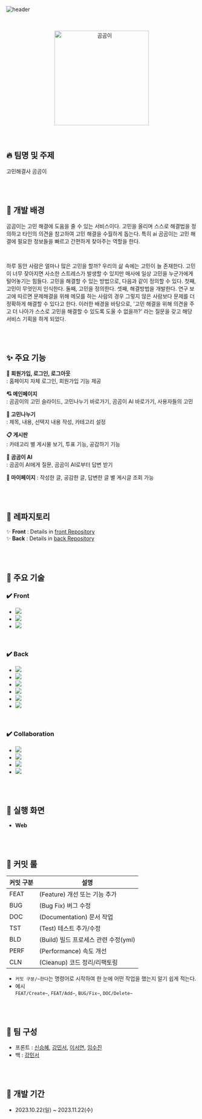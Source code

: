 ![header](https://capsule-render.vercel.app/api?type=waving&color=gradient&height=300&section=header&text=고민해결사%20곰곰이%20&fontSize=50&fontAlignY=40&desc=2023-2%20웹프레임워크%202팀%20&descAlign=80)

<br>
<br>

<div align="center">

 <img width="250" alt="곰곰이" src="https://github.com/MinseoKangQ/gomgom-back/assets/98332877/24cbc501-cc4a-4d1f-a4fd-f0b8b38127ca">

</div>

<br>
<br>

## :fire: 팀명 및 주제

고민해결사 곰곰이

<br><br>

## :raised_hands: 개발 배경

 곰곰이는 고민 해결에 도움을 줄 수 있는 서비스이다. 고민을 올리며 스스로 해결법을 정의하고 타인의 의견을 참고하여 고민 해결을 수월하게 돕는다. 특히 ai 곰곰이는 고민 해결에 필요한 정보들을 빠르고 간편하게 찾아주는 역할을 한다.

 <br>

  하루 동안 사람은 얼마나 많은 고민을 할까? 우리의 삶 속에는 고민이 늘 존재한다. 고민이 너무 잦아지면 사소한 스트레스가 발생할 수 있지만 매사에 일상 고민을 누군가에게 털어놓기는 힘들다. 고민을 해결할 수 있는 방법으로, 다음과 같이 정의할 수 있다. 첫째, 고민이 무엇인지 인식한다. 둘째, 고민을 정의한다. 셋째, 해결방법을 개발한다. 연구 보고에 따르면 문제해결을 위해 메모를 하는 사람의 경우 그렇지 않은 사람보다 문제를 더 정확하게 해결할 수 있다고 한다. 이러한 배경을 바탕으로, '고민 해결을 위해 의견을 주고 더 나아가 스스로 고민을 해결할 수 있도록 도울 수 없을까?' 라는 질문을 갖고 해당 서비스 기획을 하게 되었다.

<br><br>

## ✨ 주요 기능

**👤 회원가입, 로그인, 로그아웃**  
: 홈페이지 자체 로그인, 회원가입 기능 제공

**💘 메인페이지**  
: 곰곰이의 고민 슬라이드, 고민나누기 바로가기, 곰곰이 AI 바로가기, 사용자들의 고민

**👤 고민나누기**  
: 제목, 내용, 선택지 내용 작성, 카테고리 설정

**📋 게시판**  
: 카테고리 별 게시물 보기, 투표 기능, 공감하기 기능

**🐻 곰곰이 AI**  
: 곰곰이 AI에게 질문, 곰곰이 AI로부터 답변 받기

**📔 마이페이지**
: 작성한 글, 공감한 글, 답변한 글 별 게시글 조회 가능

<br><br>

## 🤖 레파지토리
✨ **Front** : Details in [front Repository](https://github.com/TeamBeeear/WebFrameWork)<br>
✨ **Back** : Details in [back Repository](https://github.com/TeamBeeear/springboot-server)

<br><br>

## 🦾 주요 기술
### ✔️ Front
* <img src="https://img.shields.io/badge/React-61DAFB?style=for-the-badge&logo=React&logoColor=white"/>
* <img src="https://img.shields.io/badge/netlify-00C7B7?style=for-the-badge&logo=netlify&logoColor=white"/>
* <img src="https://img.shields.io/badge/Visual Studio Code-007ACC?style=for-the-badge&logo=Visual Studio Code&logoColor=white"/>

<br>
  
### ✔️ Back
* <img src="https://img.shields.io/badge/Java-007396?style=for-the-badge&logo=Java&logoColor=white"/>
* <img src="https://img.shields.io/badge/SpringBoot-6DB33F?style=for-the-badge&logo=SpringBoot&logoColor=white"/>
* <img src="https://img.shields.io/badge/JPA-6DB33F?style=for-the-badge&logo=JPA&logoColor=white"/>
* <img src="https://img.shields.io/badge/Ubuntu-E95420?style=for-the-badge&logo=Ubuntu&logoColor=white"/>
* <img src="https://img.shields.io/badge/MySQL-4479A1?style=for-the-badge&logo=MySQL&logoColor=white"/>
* <img src="https://img.shields.io/badge/AWS-232F3E?style=for-the-badge&logo=amazonaws&logoColor=white"/>

<br>

### ✔️ Collaboration
* <img src="https://img.shields.io/badge/Github-black?style=for-the-badge&logo=Github&logoColor=white"/>
* <img src="https://img.shields.io/badge/Discord-5865F2?style=for-the-badge&logo=Discord&logoColor=white"/>
* <img src="https://img.shields.io/badge/Figma-F24E1E?style=for-the-badge&logo=Figma&logoColor=white"/>
* <img src="https://img.shields.io/badge/Notion-black?style=for-the-badge&logo=Notion&logoColor=white"/>

<br><br>

## 👀 실행 화면
* **Web**


<br><br>

## 🤝 커밋 룰

| 커밋 구분 | 설명 |
| --- | --- |
| FEAT | (Feature) 개선 또는 기능 추가 |
| BUG | (Bug Fix) 버그 수정 |
| DOC | (Documentation) 문서 작업 |
| TST | (Test) 테스트 추가/수정 |
| BLD | (Build) 빌드 프로세스 관련 수정(yml) |
| PERF | (Performance) 속도 개선 |
| CLN | (Cleanup) 코드 정리/리팩토링 |

- `커밋 구분/~한다`는 명령어로 시작하여 한 눈에 어떤 작업을 했는지 알기 쉽게 적는다.
- 예시  
  `FEAT/Create~`, `FEAT/Add~`, `BUG/Fix~`, `DOC/Delete~`

<br><br>

## 👥 팀 구성

- 프론트 : <a href="https://github.com/drimh">신승혜</a>, <a href="https://github.com/MinseoKangQ">강민서</a>, <a href="https://github.com/">이서연</a>, <a href="https://github.com/">임수진</a>
- 백 : <a href="https://github.com/MinseoKangQ">강민서</a>

<br><br>

## 📅 개발 기간

- 2023.10.22(일) ~ 2023.11.22(수)
